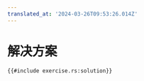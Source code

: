 ```yaml
---
translated_at: '2024-03-26T09:53:26.014Z'
---
```


# 解决方案

```rust,editable
{{#include exercise.rs:solution}}
```
